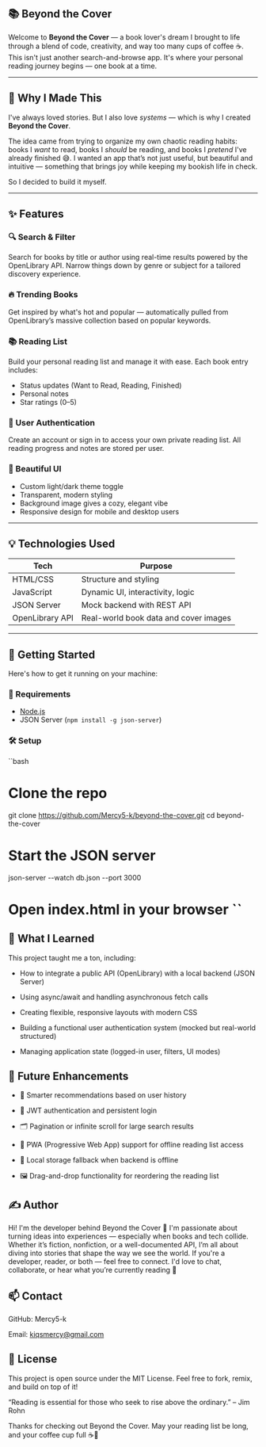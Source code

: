 ## 📚 Beyond the Cover

Welcome to **Beyond the Cover** — a book lover's dream I brought to life through a blend of code, creativity, and way too many cups of coffee ☕. This isn't just another search-and-browse app. It's where your personal reading journey begins — one book at a time.

---

## 🌟 Why I Made This

I've always loved stories. But I also love *systems* — which is why I created **Beyond the Cover**.

The idea came from trying to organize my own chaotic reading habits: books I *want* to read, books I *should* be reading, and books I *pretend* I've already finished 😅. I wanted an app that’s not just useful, but beautiful and intuitive — something that brings joy while keeping my bookish life in check.

So I decided to build it myself.

---

## ✨ Features

### 🔍 Search & Filter
Search for books by title or author using real-time results powered by the OpenLibrary API. Narrow things down by genre or subject for a tailored discovery experience.

### 🔥 Trending Books
Get inspired by what's hot and popular — automatically pulled from OpenLibrary’s massive collection based on popular keywords.

### 📚 Reading List
Build your personal reading list and manage it with ease. Each book entry includes:
- Status updates (Want to Read, Reading, Finished)
- Personal notes
- Star ratings (0–5)

### 📝 User Authentication
Create an account or sign in to access your own private reading list. All reading progress and notes are stored per user.

### 🎨 Beautiful UI
- Custom light/dark theme toggle 
- Transparent, modern styling
- Background image gives a cozy, elegant vibe
- Responsive design for mobile and desktop users

---

## 💡 Technologies Used

| Tech             | Purpose                                  |
|------------------|------------------------------------------|
| HTML/CSS         | Structure and styling                    |
| JavaScript       | Dynamic UI, interactivity, logic         |
| JSON Server      | Mock backend with REST API               |
| OpenLibrary API  | Real-world book data and cover images    |

---

## 🚀 Getting Started

Here's how to get it running on your machine:

### 🔧 Requirements
- [Node.js](https://nodejs.org/)
- JSON Server (`npm install -g json-server`)

### 🛠️ Setup

``bash
# Clone the repo
git clone https://github.com/Mercy5-k/beyond-the-cover.git
cd beyond-the-cover

# Start the JSON server
json-server --watch db.json --port 3000

# Open index.html in your browser ``

## 🧠 What I Learned

This project taught me a ton, including:

- How to integrate a public API (OpenLibrary) with a local backend (JSON Server)

- Using async/await and handling asynchronous fetch calls

- Creating flexible, responsive layouts with modern CSS

- Building a functional user authentication system (mocked but real-world structured)

- Managing application state (logged-in user, filters, UI modes)

## 💬 Future Enhancements

- 🧠 Smarter recommendations based on user history

- 🔐 JWT authentication and persistent login

- 🗂 Pagination or infinite scroll for large search results

- 📱 PWA (Progressive Web App) support for offline reading list access

- 💾 Local storage fallback when backend is offline

- 🖼 Drag-and-drop functionality for reordering the reading list

## ✍️ Author
Hi! I'm the developer behind Beyond the Cover 👋
I'm passionate about turning ideas into experiences — especially when books and tech collide. Whether it’s fiction, nonfiction, or a well-documented API, I’m all about diving into stories that shape the way we see the world.
If you're a developer, reader, or both — feel free to connect. I'd love to chat, collaborate, or hear what you’re currently reading 📖

## 📫 Contact
GitHub: Mercy5-k

Email: kiqsmercy@gmail.com

## 📜 License
This project is open source under the MIT License. Feel free to fork, remix, and build on top of it!

“Reading is essential for those who seek to rise above the ordinary.” – Jim Rohn

Thanks for checking out Beyond the Cover. May your reading list be long, and your coffee cup full ☕📘
